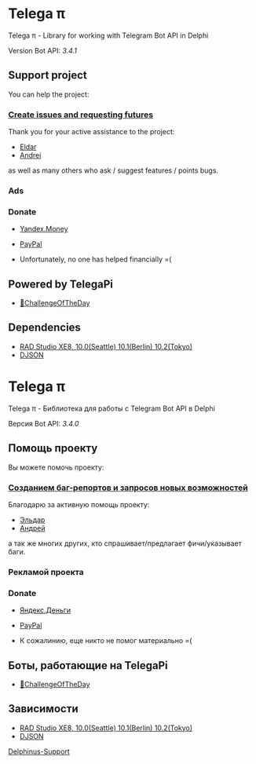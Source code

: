 # Telega π #

Telega π - Library for working with Telegram Bot API in Delphi

Version Bot API: *3.4.1*

## Support project

You can help the project:

### [Create issues and requesting futures](https://github.com/ms301/TelegAPI/issues)
Thank you for your active assistance to the project:
* [Eldar](https://github.com/deadalice)
* [Andrei](https://github.com/andb24)

as well as many others who ask / suggest features / points bugs.
### Ads

### **Donate**
- [Yandex.Money](https://money.yandex.ru/to/410015514211289)
- [PayPal](https://www.paypal.com/cgi-bin/webscr?cmd=_s-xclick&hosted_button_id=WXNV9YAVD697S)

- Unfortunately, no one has helped financially =(

## Powered by TelegaPi
* [🤖ChallengeOfTheDay](https://goo.gl/4TbFH9)

## Dependencies

* [RAD Studio XE8, 10.0(Seattle) 10.1(Berlin) 10.2(Tokyo)](https://www.embarcadero.com/products/delphi)
* [DJSON](https://github.com/mauriziodm/DJSON)

# Telega π #

Telega π - Библиотека для работы с Telegram Bot API в Delphi

Версия Bot API: *3.4.0*

## Помощь проекту

Вы можете помочь проекту:

### [Созданием баг-репортов и запросов новых возможностей](https://github.com/ms301/TelegAPI/issues)
Благодарю за активную помощь проекту:
* [Эльдар](https://github.com/deadalice)
* [Андрей](https://github.com/andb24)

а так же многих других, кто спрашивает/предлагает фичи/указывает баги. 
### Рекламой проекта

### **Donate**
- [Яндекс.Деньги](https://money.yandex.ru/to/410015514211289)
- [PayPal](https://www.paypal.com/cgi-bin/webscr?cmd=_s-xclick&hosted_button_id=WXNV9YAVD697S) 

- К сожалинию, еще никто не помог материально =(

## Боты, работающие на TelegaPi

* [🤖ChallengeOfTheDay](https://goo.gl/4TbFH9)


## Зависимости

* [RAD Studio XE8, 10.0(Seattle) 10.1(Berlin) 10.2(Tokyo)](https://www.embarcadero.com/products/delphi)
* [DJSON](https://github.com/mauriziodm/DJSON)


[Delphinus-Support](https://github.com/Memnarch/Delphinus)
